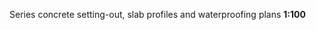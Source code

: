 <span class="caps">Series concrete setting-out, slab profiles and waterproofing plans **1:100**</span>